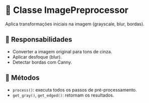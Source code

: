 # 🎨 Classe ImagePreprocessor

Aplica transformações iniciais na imagem (grayscale, blur, bordas).

## 🧠 Responsabilidades
- Converter a imagem original para tons de cinza.
- Aplicar desfoque (blur).
- Detectar bordas com Canny.

## 🔧 Métodos
- `process()`: executa todos os passos de pré-processamento.
- `get_gray()`, `get_edged()`: retornam os resultados.